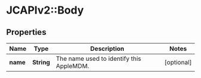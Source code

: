 # JCAPIv2::Body

## Properties
Name | Type | Description | Notes
------------ | ------------- | ------------- | -------------
**name** | **String** | The name used to identify this AppleMDM. | [optional] 



